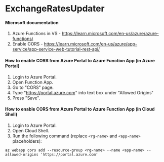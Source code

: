 # ExchangeRatesUpdater

#### Microsoft documentation

1. Azure Functions in VS - https://learn.microsoft.com/en-us/azure/azure-functions/
1. Enable CORS - https://learn.microsoft.com/en-us/azure/app-service/app-service-web-tutorial-rest-api/

#### How to enable CORS from Azure Portal to Azure Function App (in Azure Portal)

1. Login to Azure Portal.
2. Open Function App.
3. Go to "CORS" page.
4. Type "https://portal.azure.com" into text box under "Allowed Origins"
5. Press "Save".

#### How to enable CORS from Azure Portal to Azure Function App (in Cloud Shell)

1. Login to Azure Portal.
2. Open Cloud Shell.
3. Run the following command (replace `<rg-name>` and `<app-name>` placeholders):
   
```PowehShell
az webapp cors add --resource-group <rg-name> --name <app-name> --allowed-origins 'https://portal.azure.com'
```

